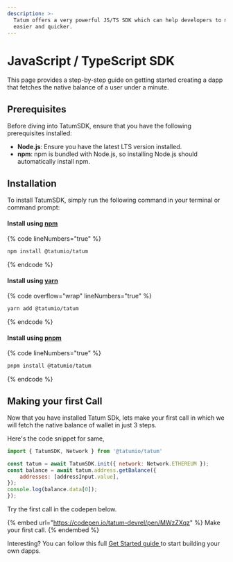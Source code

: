 ```yaml
---
description: >-
  Tatum offers a very powerful JS/TS SDK which can help developers to make dapps
  easier and quicker.
---
```


# JavaScript / TypeScript SDK

This page provides a step-by-step guide on getting started creating a dapp that fetches the native balance of a user under a minute.

## Prerequisites

Before diving into TatumSDK, ensure that you have the following prerequisites installed:

* **Node.js**: Ensure you have the latest LTS version installed.
* **npm**: npm is bundled with Node.js, so installing Node.js should automatically install npm.

## Installation

To install TatumSDK, simply run the following command in your terminal or command prompt:

#### Install using [npm](https://www.npmjs.com/)

{% code lineNumbers="true" %}
```bash
npm install @tatumio/tatum
```
{% endcode %}

#### Install using [yarn](https://yarnpkg.com/)

{% code overflow="wrap" lineNumbers="true" %}
```bash
yarn add @tatumio/tatum
```
{% endcode %}

#### Install using [pnpm](https://pnpm.io/)

{% code lineNumbers="true" %}
```bash
pnpm install @tatumio/tatum
```
{% endcode %}

## Making your first Call

Now that you have installed Tatum SDk, lets make your first call in which we will fetch the native balance of wallet in just 3 steps.

Here's the code snippet for same,

```javascript
import { TatumSDK, Network } from '@tatumio/tatum'

const tatum = await TatumSDK.init({ network: Network.ETHEREUM });
const balance = await tatum.address.getBalance({
    addresses: [addressInput.value],
});
console.log(balance.data[0]);
});
```

Try the first call in the codepen below.

{% embed url="https://codepen.io/tatum-devrel/pen/MWzZXqz" %}
Make your first call.
{% endembed %}

Interesting? You can follow this full [Get Started guide ](../get-started-with-tatum-sdk.md)to start building your own dapps.
